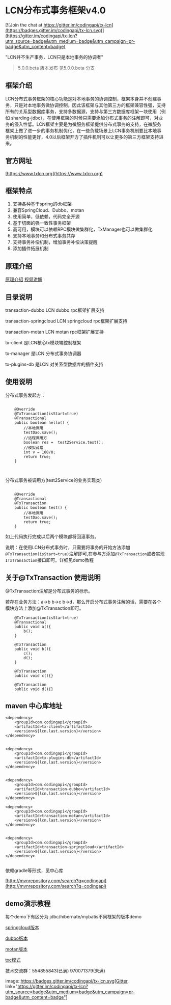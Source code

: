 # LCN分布式事务框架v4.0 

[![Join the chat at https://gitter.im/codingapi/tx-lcn](https://badges.gitter.im/codingapi/tx-lcn.svg)](https://gitter.im/codingapi/tx-lcn?utm_source=badge&utm_medium=badge&utm_campaign=pr-badge&utm_content=badge)

  "LCN并不生产事务，LCN只是本地事务的协调者"

 > 5.0.0.beta 版本发布 见5.0.0.beta 分支   


## 框架介绍   

  LCN分布式事务框架的核心功能是对本地事务的协调控制，框架本身并不创建事务，只是对本地事务做协调控制。因此该框架与其他第三方的框架兼容性强，支持所有的关系型数据库事务，支持多数据源，支持与第三方数据库框架一块使用（例如 sharding-jdbc），在使用框架的时候只需要添加分布式事务的注解即可，对业务的侵入性低。LCN框架主要是为微服务框架提供分布式事务的支持，在微服务框架上做了进一步的事务机制优化，在一些负载场景上LCN事务机制要比本地事务机制的性能更好，4.0以后框架开方了插件机制可以让更多的第三方框架支持进来。


## 官方网址

[https://www.txlcn.org](https://www.txlcn.org)


## 框架特点

1. 支持各种基于spring的db框架
2. 兼容SpringCloud、Dubbo、motan
3. 使用简单，低依赖，代码完全开源
4. 基于切面的强一致性事务框架
5. 高可用，模块可以依赖RPC模块做集群化，TxManager也可以做集群化
6. 支持本地事务和分布式事务共存
7. 支持事务补偿机制，增加事务补偿决策提醒
8. 添加插件拓展机制


## 原理介绍

[原理介绍](https://github.com/codingapi/tx-lcn/wiki)  [视频讲解](https://www.txlcn.org/v4/index.html)

## 目录说明

transaction-dubbo LCN dubbo rpc框架扩展支持

transaction-springcloud LCN springcloud rpc框架扩展支持

transaction-motan LCN motan rpc框架扩展支持

tx-client 是LCN核心tx模块端控制框架

tx-manager 是LCN 分布式事务协调器

tx-plugins-db 是LCN 对关系型数据库的插件支持


## 使用说明

分布式事务发起方：

```

    @Override
    @TxTransaction(isStart=true)
    @Transactional
    public boolean hello() {
        //本地调用
        testDao.save();
        //远程调用方
        boolean res =  test2Service.test();
        //模拟异常
        int v = 100/0;
        return true;
    }
    
    
```

分布式事务被调用方(test2Service的业务实现类)
```

    @Override
    @Transactional
    @TxTransaction
    public boolean test() {
        //本地调用
        testDao.save();
        return true;
    }

```

如上代码执行完成以后两个模块都将回滚事务。

说明：在使用LCN分布式事务时，只需要将事务的开始方法添加`@TxTransaction(isStart=true)`注解即可,在参与方添加`@TxTransaction`或者实现`ITxTransaction`接口即可。详细见demo教程

## 关于@TxTransaction 使用说明

  @TxTransaction注解是分布式事务的标示。
  
  若存在业务方法：a->b b->c b->d，那么开启分布式事务注解的话，需要在各个模块方法上添加@TxTransaction即可。
  
```
    @TxTransaction(isStart=true)
    @Transactional
    public void a(){
        b();
    }
    
    @TxTransaction
    public void b(){
        c();
        d();
    }
    
    @TxTransaction
    public void c(){}
    
    @TxTransaction
    public void d(){}
```

## maven 中心库地址


```
<dependency>
    <groupId>com.codingapi</groupId>
    <artifactId>tx-client</artifactId>
    <version>${lcn.last.version}</version>
</dependency>


<dependency>
    <groupId>com.codingapi</groupId>
    <artifactId>tx-plugins-db</artifactId>
    <version>${lcn.last.version}</version>
</dependency>


<dependency>
    <groupId>com.codingapi</groupId>
    <artifactId>transaction-dubbo</artifactId>
    <version>${lcn.last.version}</version>
</dependency>      

<dependency>
    <groupId>com.codingapi</groupId>
    <artifactId>transaction-motan</artifactId>
    <version>${lcn.last.version}</version>
</dependency>  


<dependency>
    <groupId>com.codingapi</groupId>
    <artifactId>transaction-springcloud</artifactId>
    <version>${lcn.last.version}</version>
</dependency>    
        
```

依赖gradle等形式，见中心库   

[http://mvnrepository.com/search?q=codingapi](http://mvnrepository.com/search?q=codingapi)


## demo演示教程

每个demo下有区分为 jdbc/hibernate/mybatis不同框架的版本demo

[springcloud版本](https://github.com/codingapi/springcloud-lcn-demo)

[dubbo版本](https://github.com/codingapi/dubbo-lcn-demo)

[motan版本](https://gitee.com/zfvipCase/motan-lcn-demo)

[txc模式](https://github.com/caisirius/test-lcn-dubbo)


技术交流群：554855843(已满) 970071379(未满)

image::https://badges.gitter.im/codingapi/tx-lcn.svg[Gitter, link="https://gitter.im/codingapi/tx-lcn?utm_source=badge&utm_medium=badge&utm_campaign=pr-badge&utm_content=badge"]

